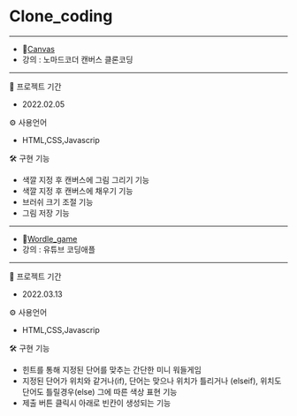 # Clone_coding

---

* 💨[Canvas](https://mingnana.github.io/Clone_Cording/canvas/index.html) 
* 강의 : 노마드코더 캔버스 클론코딩

---

📆 프로젝트 기간
* 2022.02.05

⚙ 사용언어
* HTML,CSS,Javascrip 

🛠 구현 기능
* 색깔 지정 후 캔버스에 그림 그리기 기능
* 색깔 지정 후 캔버스에 채우기 기능
* 브러쉬 크기 조절 기능
* 그림 저장 기능


***

* 💨[Wordle_game](https://mingnana.github.io/Clone_Cording/wordle_game/index.html) 
* 강의 : 유튜브 코딩애플

***

📆 프로젝트 기간
* 2022.03.13

⚙ 사용언어
* HTML,CSS,Javascrip 

🛠 구현 기능
* 힌트를 통해 지정된 단어를 맞추는 간단한 미니 워들게임
* 지정된 단어가 위치와 같거나(if), 단어는 맞으나 위치가 틀리거나 (elseif), 위치도 단어도 틀릴경우(else) 그에 따른 색상 표현 기능
* 제출 버튼 클릭시 아래로 빈칸이 생성되는 기능


